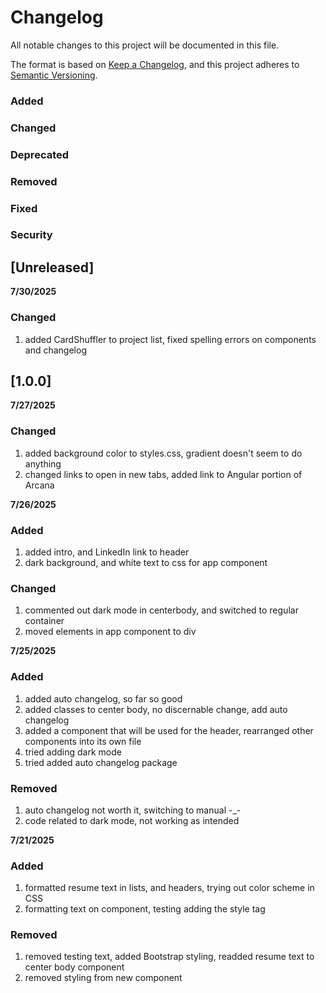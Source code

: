 # Changelog

All notable changes to this project will be documented in this file.

The format is based on [Keep a Changelog](https://keepachangelog.com/en/1.1.0/),
and this project adheres to [Semantic Versioning](https://semver.org/spec/v2.0.0.html).

### Added
### Changed
### Deprecated
### Removed
### Fixed
### Security

## [Unreleased]

**7/30/2025**
### Changed
1. added CardShuffler to project list, fixed spelling errors on components and changelog

## [1.0.0]
**7/27/2025**
### Changed
1. added background color to styles.css, gradient doesn't seem to do anything
2. changed links to open in new tabs, added link to Angular portion of Arcana

**7/26/2025**
### Added
1. added intro, and LinkedIn link to header
2. dark background, and white text to css for app component

### Changed
1. commented out dark mode in centerbody, and switched to regular container
2. moved elements in app component to div

**7/25/2025**
### Added
1. added auto changelog, so far so good
2. added classes to center body, no discernable change, add auto changelog
3. added a component that will be used for the header, rearranged other components into its own file
4. tried adding dark mode
5. tried added auto changelog package
### Removed
1. auto changelog not worth it, switching to manual -_-
2. code related to dark mode, not working as intended

**7/21/2025**
### Added
1. formatted resume text in lists, and headers, trying out color scheme in CSS
2. formatting text on component, testing adding the style tag
### Removed
1. removed testing text, added Bootstrap styling, readded resume text to center body component
2. removed styling from new component


